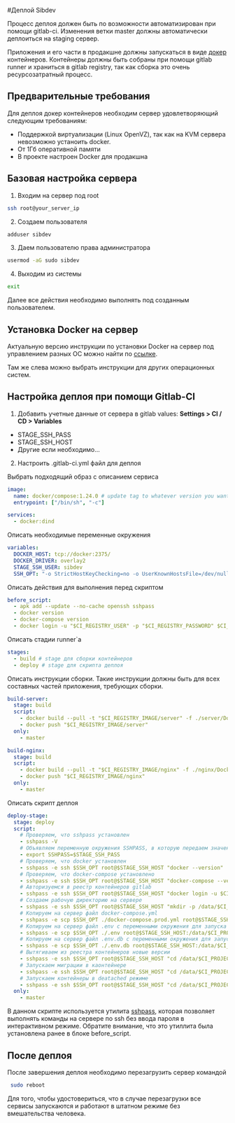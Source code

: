 #Деплой Sibdev

Процесс деплоя должен быть по возможности автоматизирован при помощи gitlab-ci. Изменения ветки master должны автоматически деплоиться на staging сервер. 

Приложения и его части в продакшне должны запускаться в виде [докер](https://www.docker.com/) контейнеров. Контейнеры должны быть собраны при помощи gitlab runner и храниться в gitlab registry, так как сборка это очень ресурсозатратный процесс.

## Предварительные требования

Для деплоя докер контейнеров необходим сервер удовлетворяющий следующим требованиям:

- Поддержкой виртуализации (Linux OpenVZ), так как на KVM сервера невозможно устаноить docker.
- От 1Гб оперативной памяти
- В проекте настроен Docker для продакшна

## Базовая настройка сервера

1. Входим на сервер под root

```bash
ssh root@your_server_ip
```

2. Создаем пользователя

```bash
adduser sibdev
```

3. Даем пользователю права администратора

```bash
usermod -aG sudo sibdev
```

4. Выходим из системы

```bash
exit
```



Далее все действия необходимо выполнять под созданным пользователем.

## Установка Docker на сервер

Актуальную версию инструкции по установки Docker на сервер под управлением разных ОС можно найти по [ссылке](https://docs.docker.com/install/linux/docker-ce/ubuntu/).

Там же слева можно выбрать инструкции для других операционных систем.

## Настройка деплоя при помощи Gitlab-CI

1. Добавить учетные данные от сервера в gitlab values: **Settings > CI / CD > Variables**

- STAGE_SSH_PASS
- STAGE_SSH_HOST
- Другие если необходимо...



2. Настроить .gitlab-ci.yml файл для деплоя

Выбрать подходящий образ c описанием сервиса

```yml
image:
  name: docker/compose:1.24.0 # update tag to whatever version you want to use.
  entrypoint: ["/bin/sh", "-c"]

services:
  - docker:dind
```

Описать необходимые переменные окружения

```yml
variables:
  DOCKER_HOST: tcp://docker:2375/
  DOCKER_DRIVER: overlay2
  STAGE_SSH_USER: sibdev
  SSH_OPT: "-o StrictHostKeyChecking=no -o UserKnownHostsFile=/dev/null"
```

Описать действия для выполнения перед скриптом

```yml
before_script:
  - apk add --update --no-cache openssh sshpass
  - docker version
  - docker-compose version
  - docker login -u "$CI_REGISTRY_USER" -p "$CI_REGISTRY_PASSWORD" $CI_REGISTRY
```

Описать стадии runner`a

```yml
stages:
  - build # stage для сборки контейнеров
  - deploy # stage для скрипта деплоя
```

Описать инструкции сборки. Такие инструкции должны быть для всех составных частей приложения, требующих сборки.

```yml
build-server:
  stage: build
  script:
    - docker build --pull -t "$CI_REGISTRY_IMAGE/server" -f ./server/Dockerfile .
    - docker push "$CI_REGISTRY_IMAGE/server"
  only:
    - master

build-nginx:
  stage: build
  script:
    - docker build --pull -t "$CI_REGISTRY_IMAGE/nginx" -f ./nginx/Dockerfile .
    - docker push "$CI_REGISTRY_IMAGE/nginx"
  only:
    - master
```

Описать скрипт деплоя

```yml
deploy-stage:
  stage: deploy
  script:
  	# Проверяем, что sshpass установлен
    - sshpass -V
    # Объявляем переменную окружения SSHPASS, в которую передаем значение переменной окружения STAGE_SSH_PASS, ранее объявленной в gitlab variables, содержащей пароль он сервера.
    - export SSHPASS=$STAGE_SSH_PASS
    # Проверяем, что docker установлен
    - sshpass -e ssh $SSH_OPT root@$STAGE_SSH_HOST "docker --version"
    # Проверяем, что docker-compose установлено
    - sshpass -e ssh $SSH_OPT root@$STAGE_SSH_HOST "docker-compose --version"
    # Авторизуемся в реестр контейнеров gitlab
    - sshpass -e ssh $SSH_OPT root@$STAGE_SSH_HOST "docker login -u $CI_REGISTRY_USER -p $CI_REGISTRY_PASSWORD $CI_REGISTRY"
    # Создаем рабочую директорию на сервере
    - sshpass -e ssh $SSH_OPT root@$STAGE_SSH_HOST "mkdir -p /data/$CI_PROJECT_NAMESPACE/$CI_PROJECT_NAME"
    # Копируем на сервер файл docker-compose.yml
    - sshpass -e scp $SSH_OPT ./docker-compose.prod.yml root@$STAGE_SSH_HOST:/data/$CI_PROJECT_NAMESPACE/$CI_PROJECT_NAME/docker-compose.yml
    # Копируем на сервер файл .env с переменными окружения для запуска приложения
    - sshpass -e scp $SSH_OPT ./.env root@$STAGE_SSH_HOST:/data/$CI_PROJECT_NAMESPACE/$CI_PROJECT_NAME/.env
    # Копируем на сервер файл .env.db с переменными окружения для запуска контейнера с БД
    - sshpass -e scp $SSH_OPT ./.env.db root@$STAGE_SSH_HOST:/data/$CI_PROJECT_NAMESPACE/$CI_PROJECT_NAME/.env.db
    # Вытягиваем из реестра контейнеров новые версии
    - sshpass -e ssh $SSH_OPT root@$STAGE_SSH_HOST "cd /data/$CI_PROJECT_NAMESPACE/$CI_PROJECT_NAME/ && docker-compose pull"
    # Запускаем миграции в каонтейнере
    - sshpass -e ssh $SSH_OPT root@$STAGE_SSH_HOST "cd /data/$CI_PROJECT_NAMESPACE/$CI_PROJECT_NAME/ && docker-compose run --rm server bash -c \"python manage.py migrate --noinput\""
    # Запускаем контейнеры в deatached режиме
    - sshpass -e ssh $SSH_OPT root@$STAGE_SSH_HOST "cd /data/$CI_PROJECT_NAMESPACE/$CI_PROJECT_NAME/ && docker-compose up -d"
  only:
    - master
```

В данном скрипте используется утилита [sshpass](https://linux.die.net/man/1/sshpass), которая позволяет выполнять команды на сервере по ssh без ввода пароля в интерактивном режиме. Обратите внимание, что это утиллита была установлена ранее в блоке before_script.



## После деплоя

После завершения деплоя необходимо перезагрузить сервер командой 

```sh
 sudo reboot
```

 Для того, чтобы удостовериться, что в случае перезагрузки все сервисы запускаются и работают в штатном режиме без вмешательства человека.